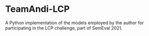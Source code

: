 # TeamAndi-LCP
A Python implementation of the models employed by the author for participating in the LCP challenge, part of SemEval 2021. 
